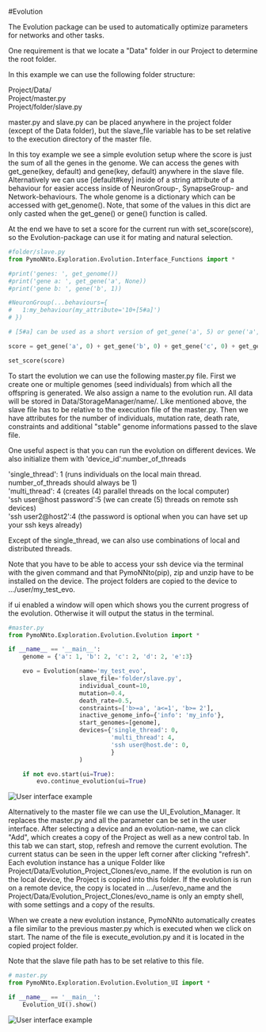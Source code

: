 #Evolution

The Evolution package can be used to automatically optimize parameters for networks and other tasks.

One requirement is that we locate a "Data" folder in our Project to determine the root folder.

In this example we can use the following folder structure:

Project/Data/ <br>
Project/master.py <br>
Project/folder/slave.py <br>

master.py and slave.py can be placed anywhere in the project folder (except of the Data folder), 
but the slave_file variable has to be set relative to the execution directory of the master file.


In this toy example we see a simple evolution setup where the score is just the sum of all the genes in the genome.
We can access the genes with get_gene(key, default) and gene(key, default) anywhere in the slave file. 
Alternatively we can use [default#key] inside of a string attribute of a behaviour for easier access inside of NeuronGroup-, SynapseGroup- and Network-behaviours.
The whole genome is a dictionary which can be accessed with get_genome(). 
Note, that some of the values in this dict are only casted when the get_gene() or gene() function is called.

At the end we have to set a score for the current run with set_score(score), so the Evolution-package can use it for mating and natural selection.

```python
#folder/slave.py
from PymoNNto.Exploration.Evolution.Interface_Functions import *

#print('genes: ', get_genome())
#print('gene a: ', get_gene('a', None))
#print('gene b: ', gene('b', 1))

#NeuronGroup(...behaviours={
#   1:my_behaviour(my_attribute='10+[5#a]')
# })

# [5#a] can be used as a short version of get_gene('a', 5) or gene('a', 5) that can be used inside of behaviour attribute strings

score = get_gene('a', 0) + get_gene('b', 0) + get_gene('c', 0) + get_gene('d', 0)

set_score(score)
```

To start the evolution we can use the following master.py file.
First we create one or multiple genomes (seed individuals) from which all the offspring is generated.
We also assign a name to the evolution run. All data will be stored in Data/StorageManager/name/.
Like mentioned above, the slave file has to be relative to the execution file of the master.py.
Then we have attributes for the number of individuals, mutation rate, death rate, constraints and additional "stable" genome informations passed to the slave file.


One useful aspect is that you can run the evolution on different devices.
We also initialize them with 'device_id':number_of_threads

'single_thread': 1 (runs individuals on the local main thread. number_of_threads should always be 1)<br>
'multi_thread': 4  (creates (4) parallel threads on the local computer)<br>
'ssh user@host password':5 (we can create (5) threads on remote ssh devices)<br>
'ssh user2@host2':4 (the password is optional when you can have set up your ssh keys already)<br>

Except of the single_thread, we can also use combinations of local and distributed threads.

Note that you have to be able to access your ssh device via the terminal with the given command and 
that PymoNNto(pip), zip and unzip have to be installed on the device. 
The project folders are copied to the device to .../user/my_test_evo.

if ui enabled a window will open which shows you the current progress of the evolution. 
Otherwise it will output the status in the terminal.

```python
#master.py
from PymoNNto.Exploration.Evolution.Evolution import *

if __name__ == '__main__':
    genome = {'a': 1, 'b': 2, 'c': 2, 'd': 2, 'e':3}

    evo = Evolution(name='my_test_evo',
                    slave_file='folder/slave.py',
                    individual_count=10,
                    mutation=0.4,
                    death_rate=0.5,
                    constraints=['b>=a', 'a<=1', 'b>= 2'],
                    inactive_genome_info={'info': 'my_info'},
                    start_genomes=[genome],
                    devices={'single_thread': 0,
                             'multi_thread': 4,
                             'ssh user@host.de': 0,
                             }
                    )

    if not evo.start(ui=True):
        evo.continue_evolution(ui=True)
```

![User interface example](https://raw.githubusercontent.com/trieschlab/PymoNNto/Images/UI_Single_Evolution_Monitor.png)


Alternatively to the master file we can use the UI_Evolution_Manager.
It replaces the master.py and all the parameter can be set in the user interface.
After selecting a device and an evolution-name, we can click "Add", which creates a copy of the Project as well as a new control tab.
In this tab we can start, stop, refresh and remove the current evolution. The current status can be seen in the upper left corner after clicking "refresh".
Each evolution instance has a unique Folder like Project/Data/Evolution_Project_Clones/evo_name.
If the evolution is run on the local device, the Project is copied into this folder.
If the evolution is run on a remote device, the copy is located in .../user/evo_name and the Project/Data/Evolution_Project_Clones/evo_name is only an empty shell, with some settings and a copy of the results.

When we create a new evolution instance, PymoNNto automatically creates a file similar to the previous master.py which is executed when we click on start.
The name of the file is execute_evolution.py and it is located in the copied project folder.

Note that the slave file path has to be set relative to this file.

```python
# master.py
from PymoNNto.Exploration.Evolution.Evolution_UI import *

if __name__ == '__main__':
    Evolution_UI().show()
```

![User interface example](https://raw.githubusercontent.com/trieschlab/PymoNNto/Images/UI_Evolution_Manager.png)
